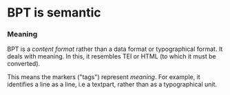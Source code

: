 # BPT is semantic

### Meaning

BPT is a *content format* rather than a data format or typographical format. It deals with meaning. In this, it resembles TEI or HTML (to which it must be converted).

This means the markers ("tags") represent _meaning_. For example, it identifies a line as a line, i.e a textpart, rather than as a typographical unit.
